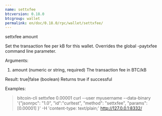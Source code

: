 ```yaml
---
name: settxfee
btcversion: 0.18.0
btcgroup: wallet
permalink: en/doc/0.18.0/rpc/wallet/settxfee/
---
```


settxfee amount

Set the transaction fee per kB for this wallet. Overrides the global -paytxfee command line parameter.

Arguments:
1. amount    (numeric or string, required) The transaction fee in BTC/kB

Result:
true|false        (boolean) Returns true if successful

Examples:
> bitcoin-cli settxfee 0.00001
> curl --user myusername --data-binary '{"jsonrpc": "1.0", "id":"curltest", "method": "settxfee", "params": [0.00001] }' -H 'content-type: text/plain;' http://127.0.0.1:8332/


